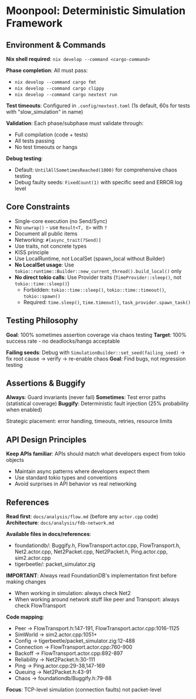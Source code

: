 # Moonpool: Deterministic Simulation Framework

## Environment & Commands
**Nix shell required**: `nix develop --command <cargo-command>`

**Phase completion**: All must pass:
- `nix develop --command cargo fmt`
- `nix develop --command cargo clippy`
- `nix develop --command cargo nextest run`

**Test timeouts**: Configured in `.config/nextest.toml` (1s default, 60s for tests with "slow_simulation" in name)

**Validation**: Each phase/subphase must validate through:
- Full compilation (code + tests)
- All tests passing
- No test timeouts or hangs

**Debug testing**: 
- Default: `UntilAllSometimesReached(1000)` for comprehensive chaos testing
- Debug faulty seeds: `FixedCount(1)` with specific seed and ERROR log level

## Core Constraints
- Single-core execution (no Send/Sync)
- No `unwrap()` - use `Result<T, E>` with `?`
- Document all public items
- Networking: `#[async_trait(?Send)]`
- Use traits, not concrete types
- KISS principle
- Use LocalRuntime, not LocalSet (spawn_local without Builder)
- **No LocalSet usage**: Use `tokio::runtime::Builder::new_current_thread().build_local()` only
- **No direct tokio calls**: Use Provider traits (`TimeProvider::sleep()`, not `tokio::time::sleep()`)
  - Forbidden: `tokio::time::sleep()`, `tokio::time::timeout()`, `tokio::spawn()`
  - Required: `time.sleep()`, `time.timeout()`, `task_provider.spawn_task()`

## Testing Philosophy
**Goal**: 100% sometimes assertion coverage via chaos testing
**Target**: 100% success rate - no deadlocks/hangs acceptable

**Failing seeds**: Debug with `SimulationBuilder::set_seed(failing_seed)` → fix root cause → verify → re-enable chaos
**Goal**: Find bugs, not regression testing

## Assertions & Buggify
**Always**: Guard invariants (never fail)
**Sometimes**: Test error paths (statistical coverage)
**Buggify**: Deterministic fault injection (25% probability when enabled)

Strategic placement: error handling, timeouts, retries, resource limits

## API Design Principles
**Keep APIs familiar**: APIs should match what developers expect from tokio objects
- Maintain async patterns where developers expect them
- Use standard tokio types and conventions
- Avoid surprises in API behavior vs real networking

## References
**Read first**: `docs/analysis/flow.md` (before any `actor.cpp` code)
**Architecture**: `docs/analysis/fdb-network.md`

**Available files in docs/references**:
- foundationdb/: Buggify.h, FlowTransport.actor.cpp, FlowTransport.h, Net2.actor.cpp, Net2Packet.cpp, Net2Packet.h, Ping.actor.cpp, sim2.actor.cpp
- tigerbeetle/: packet_simulator.zig

**IMPORTANT**: Always read FoundationDB's implementation first before making changes
- When working in simulation: always check Net2
- When working around network stuff like peer and Transport: always check FlowTransport

**Code mapping**:
- Peer → FlowTransport.h:147-191, FlowTransport.actor.cpp:1016-1125
- SimWorld → sim2.actor.cpp:1051+
- Config → tigerbeetle/packet_simulator.zig:12-488
- Connection → FlowTransport.actor.cpp:760-900
- Backoff → FlowTransport.actor.cpp:892-897
- Reliability → Net2Packet.h:30-111
- Ping → Ping.actor.cpp:29-38,147-169
- Queuing → Net2Packet.h:43-91
- Chaos → foundationdb/Buggify.h:79-88

**Focus**: TCP-level simulation (connection faults) not packet-level